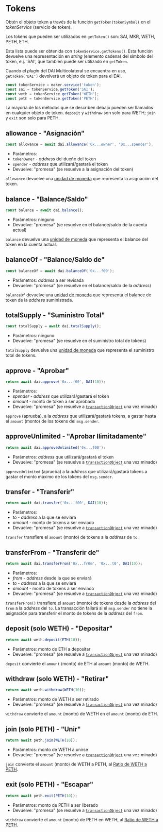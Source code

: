 # Tokens

Obtén el objeto token a través de la función `getToken(tokenSymbol)` en el *tokenService* (servicio de token).

Los tokens que pueden ser utilizados en `getToken()` son: SAI, MKR, WETH, PETH, ETH.

Esta lista puede ser obtenida con `tokenService.getTokens()`. Esta función devuelve una representación en _string_ (elemento cadena) del símbolo del token, e.j. 'SAI', que también puede ser utilizado en `getToken`.

Cuando el _plugin_ del DAI Multicolateral se encuentra en uso, `getToken('DAI')` devolverá un objeto de token para el DAI.

```javascript
const tokenService = maker.service('token');
const sai = tokenService.getToken('SAI');
const weth = tokenService.getToken('WETH');
const peth = tokenService.getToken('PETH');
```
La mayoría de los métodos que se describen debajo pueden ser llamados en cualquier objeto de token. `deposit` y `withdraw` son solo para WETH; `join` y `exit` son solo para PETH.
## allowance - "Asignación"

```javascript
const allowance = await dai.allowance('0x...owner', '0x...spender');
```

* Parámetros:
* `tokenOwner` - *address* del dueño del token
* `spender` - *address* que utilizará/gastará el token
* Devuelve: "promesa" \(se resuelve a la asignación del token\)

`allowance` devuelve una [unidad de moneda](https://makerdao.com/documentation/#units) que representa la asignación del token.

## balance - "Balance/Saldo"

```javascript
const balance = await dai.balance();
```

* Parámetros: ninguno
* Devuelve: "promesa" \(se resuelve en el balance/saldo de la cuenta actual\)

`balance` devuelve una [unidad de moneda](https://makerdao.com/documentation/#units) que representa el balance del token en la cuenta actual.

## balanceOf - "Balance/Saldo de"

```javascript
const balanceOf = await dai.balanceOf('0x...f00');
```

* Parámetros: *address* a ser revisada
* Devuelve: "promesa" \(se resuelve en el balance/saldo de la _address_\)

`balanceOf` devuelve una [unidad de moneda](https://makerdao.com/documentation/#units) que representa el balance de token de la _address_ suministrada.


## totalSupply - "Suministro Total"

```javascript
const totalSupply = await dai.totalSupply();
```

* Parámetros: ninguno
* Devuelve: "promesa" \(se resuelve en el suministro total de tokens\)

`totalSupply` devuelve una [unidad de moneda](https://makerdao.com/documentation/#units) que representa el suministro total de tokens.

## approve - "Aprobar"

```javascript
return await dai.approve('0x...f00', DAI(10));
```

* Parámetros:
* *spender* - *address* que utilizará/gastará el token
* *amount* - monto de token a ser aprobado
* Devuelve: "promesa" \(se resuelve a [`transactionObject`](https://makerdao.com/documentation/#transactions) una vez minado\)

`approve` (aprueba), a la _address_ que utilizará/gastará tokens, a gastar hasta el `amount` (monto) de los tokens del `msg.sender`.

## approveUnlimited - "Aprobar Ilimitadamente"

```javascript
return await dai.approveUnlimited('0x...f00');
```

* Parámetros: *address* que utilizará/gastará el token
* Devuelve: "promesa" \(se resuelve a [`transactionObject`](https://makerdao.com/documentation/#transactions) una vez minado\)

`approveUnlimited` (aprueba) a la _address_ que utilizará/gastará tokens a gastar el monto máximo de los tokens del `msg.sender`.

## transfer - "Transferir"

```javascript
return await dai.transfer('0x...f00', DAI(10));
```

* Parámetros:
* *to* - _address_ a la que se enviará
* *amount* - monto de tokens a ser enviado
* Devuelve: "promesa" \(se resuelve a [`transactionObject`](https://makerdao.com/documentation/#transactions) una vez minado\)

`transfer` transfiere el `amount` (monto) de tokens a la _address_ de `to`.

## transferFrom - "Transferir de"

```javascript
return await dai.transferFrom('0x...fr0m', '0x...t0', DAI(10));
```

* Parámetros:
* *from* - _address_ desde la que se enviará
* *to* - _address_ a la que se enviará
* *amount* - monto de tokens a ser enviado
* Devuelve: "promesa" \(se resuelve a [`transactionObject`](https://makerdao.com/documentation/#transactions) una vez minado\)

`transferFrom()` transfiere el `amount` (monto) de tokens desde la _address_ del `from` a la *address* del `to`. La transacción fallará si el `msg.sender` no tiene la asignación para transferir el monto de tokens de la _address_ del `from`.

## deposit \(solo WETH\) - "Depositar"

```javascript
return await weth.deposit(ETH(10));
```

* Parámetros: monto de ETH a depositar
* Devuelve: "promesa" \(se resuelve a [`transactionObject`](https://makerdao.com/documentation/#transactions) una vez minado\)

`deposit` convierte el `amount` (monto) de ETH al `amount` (monto) de WETH.

## withdraw \(solo WETH\) - "Retirar"

```javascript
return await weth.withdraw(WETH(10));
```

* Parámetros: monto de WETH a ser retirado
* Devuelve: "promesa" \(se resuelve a [`transactionObject`](https://makerdao.com/documentation/#transactions) una vez minado\)

`withdraw` convierte el `amount` (monto) de WETH en el `amount` (monto) de ETH.

## join \(solo PETH\) - "Unir"

```javascript
return await peth.join(WETH(10));
```

* Parámetros: monto de WETH a unirse
* Devuelve: "promesa" \(se resuelve a [`transactionObject`](https://makerdao.com/documentation/#transactions) una vez minado\)

`join` convierte el `amount` (monto) de WETH a PETH, al [Ratio de WETH a PETH](https://makerdao.com/documentation/#getwethtopethratio).

## exit \(solo PETH\) - "Escapar"

```javascript
return await peth.exit(PETH(10));
```

* Parámetros: monto de PETH a ser liberado
* Devuelve: "promesa" \(se resuelve a [`transactionObject`](https://makerdao.com/documentation/#transactions) una vez minado\)

`withdraw` convierte el `amount` (monto) de PETH en WETH, al [Ratio de WETH a PETH](https://makerdao.com/documentation/#getwethtopethratio).
